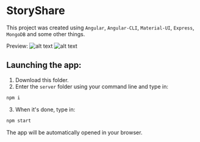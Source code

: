 # StoryShare

This project was created using <code>Angular</code>, <code>Angular-CLI</code>, <code>Material-UI</code>, <code>Express</code>, <code>MongoDB</code> and some other things.

Preview:
![alt text](http://i99.fastpic.ru/big/2018/0129/34/03305666cfad070d1bab9d719cd25734.jpg)
![alt text](http://i99.fastpic.ru/big/2018/0129/ec/f577f2edd5d8b1a7115c9677ed185cec.jpg)

<h2>Launching the app:</h2>

1. Download this folder.
2. Enter the <code>server</code> folder using your command line and type in:
```bash
npm i
```
3. When it's done, type in:
```bash
npm start
```
The app will be automatically opened in your browser.

